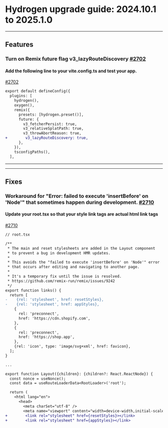 # Hydrogen upgrade guide: 2024.10.1 to 2025.1.0

---

## Features

### Turn on Remix future flag v3_lazyRouteDiscovery [#2702](https://github.com/Shopify/hydrogen/pull/2702)

#### Add the following line to your vite.config.ts and test your app.

[#2702](https://github.com/Shopify/hydrogen/pull/2702)

```diff
export default defineConfig({
  plugins: [
    hydrogen(),
    oxygen(),
    remix({
      presets: [hydrogen.preset()],
      future: {
        v3_fetcherPersist: true,
        v3_relativeSplatPath: true,
        v3_throwAbortReason: true,
+        v3_lazyRouteDiscovery: true,
      },
    }),
    tsconfigPaths(),
  ],
```

---

---

## Fixes

### Workaround for "Error: failed to execute 'insertBefore' on 'Node'" that sometimes happen during development. [#2710](https://github.com/Shopify/hydrogen/pull/2710)

#### Update your root.tsx so that your style link tags are actual html link tags

[#2710](https://github.com/Shopify/hydrogen/pull/2710)

```diff
// root.tsx

/**
 * The main and reset stylesheets are added in the Layout component
 * to prevent a bug in development HMR updates.
 *
 * This avoids the "failed to execute 'insertBefore' on 'Node'" error
 * that occurs after editing and navigating to another page.
 *
 * It's a temporary fix until the issue is resolved.
 * https://github.com/remix-run/remix/issues/9242
 */
export function links() {
  return [
-    {rel: 'stylesheet', href: resetStyles},
-    {rel: 'stylesheet', href: appStyles},
    {
      rel: 'preconnect',
      href: 'https://cdn.shopify.com',
    },
    {
      rel: 'preconnect',
      href: 'https://shop.app',
    },
    {rel: 'icon', type: 'image/svg+xml', href: favicon},
  ];
}

...

export function Layout({children}: {children?: React.ReactNode}) {
  const nonce = useNonce();
  const data = useRouteLoaderData<RootLoader>('root');

  return (
    <html lang="en">
      <head>
        <meta charSet="utf-8" />
        <meta name="viewport" content="width=device-width,initial-scale=1" />
+        <link rel="stylesheet" href={resetStyles}></link>
+        <link rel="stylesheet" href={appStyles}></link>

```
